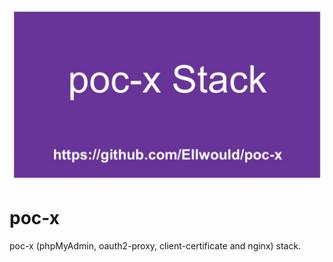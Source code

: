 ![image](https://github.com/Ellwould/poc-x/blob/main/etc/logo.jpeg)


# poc-x
poc-x (phpMyAdmin, oauth2-proxy, client-certificate and nginx) stack.
